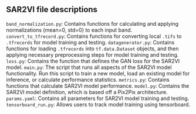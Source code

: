 ## SAR2VI file descriptions

`band_normalization.py`: Contains functions for calculating and applying normalizations (mean=0, std=0) to each input band.
`convert_to_tfrecord.py`: Contains functions for converting local `.tifs` to `.tfrecords` for model training and testing.
`datagenerator.py`: Contains functions for loading `.tfrecords` into `tf.data.Dataset` objects, and then applying necessary preprocessing steps for model training and testing. 
`loss.py`: Contains the function that defines the GAN loss for the SAR2VI model. 
`main.py`: The script that runs all aspects of the SAR2VI model functionality. Run this script to train a new model, load an existing model for inference, or calculate performance statistics. 
`metrics.py`: Contains functions that calculate SAR2VI model performance. 
`model.py`: Contains the SAR2VI model definition, which is based off a Pix2Pix architecture. 
`params.yaml`: Contains all parameters for SAR2VI model training and testing.
`tensorboard_run.py`: Allows users to track model training using tensorboard. 